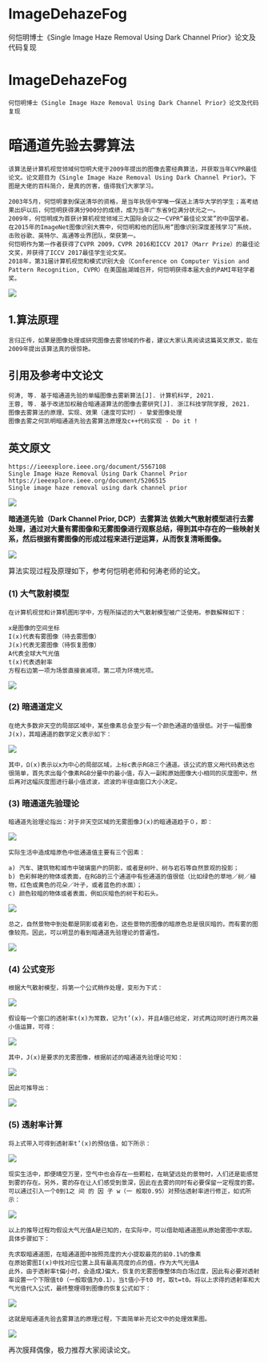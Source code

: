 # ImageDehazeFog
何恺明博士《Single Image Haze Removal Using Dark Channel Prior》论文及代码复现
# ImageDehazeFog

    何恺明博士《Single Image Haze Removal Using Dark Channel Prior》论文及代码复现

# 暗通道先验去雾算法

    该算法是计算机视觉领域何恺明大佬于2009年提出的图像去雾经典算法，并获取当年CVPR最佳论文。论文题目为《Single Image Haze Removal Using Dark Channel Prior》。下图是大佬的百科简介，是真的厉害，值得我们大家学习。

    2003年5月，何恺明拿到保送清华的资格，是当年执信中学唯一保送上清华大学的学生；高考结果出炉以后，何恺明获得满分900分的成绩，成为当年广东省9位满分状元之一。
    2009年，何恺明成为首获计算机视觉领域三大国际会议之一CVPR“最佳论文奖”的中国学者。
    在2015年的ImageNet图像识别大赛中，何恺明和他的团队用“图像识别深度差残学习”系统，击败谷歌、英特尔、高通等业界团队，荣获第一。
    何恺明作为第一作者获得了CVPR 2009，CVPR 2016和ICCV 2017（Marr Prize）的最佳论文奖，并获得了ICCV 2017最佳学生论文奖。
    2018年，第31届计算机视觉和模式识别大会（Conference on Computer Vision and Pattern Recognition, CVPR）在美国盐湖城召开，何恺明获得本届大会的PAMI年轻学者奖。
        
![](https://img-blog.csdnimg.cn/0839ce4e3cbf4f53b35cd86063838435.png?x-oss-process%3Dimage%2Fwatermark%2Ctype_ZHJvaWRzYW5zZmFsbGJhY2s%2Cshadow_50%2Ctext_Q1NETiBARWFzdG1vdW50%2Csize_20%2Ccolor_FFFFFF%2Ct_70%2Cg_se%2Cx_16#pic_center)

## 1.算法原理

    言归正传，如果是图像处理或研究图像去雾领域的作者，建议大家认真阅读这篇英文原文，能在2009年提出该算法真的很惊艳。

## 引用及参考中文论文

    何涛, 等. 基于暗通道先验的单幅图像去雾新算法[J]. 计算机科学, 2021.
    王蓉, 等. 基于改进加权融合暗通道算法的图像去雾研究[J]. 浙江科技学院学报, 2021.
    图像去雾算法的原理、实现、效果（速度可实时）- 挚爱图像处理
    图像去雾之何凯明暗通道先验去雾算法原理及c++代码实现 - Do it !

## 英文原文

    https://ieeexplore.ieee.org/document/5567108
    Single Image Haze Removal Using Dark Channel Prior
    https://ieeexplore.ieee.org/document/5206515
    Single image haze removal using dark channel prior

![](https://img-blog.csdnimg.cn/3416dd0a435b410ba5ece4c90b2f2821.png?x-oss-process%3Dimage%2Fwatermark%2Ctype_ZHJvaWRzYW5zZmFsbGJhY2s%2Cshadow_50%2Ctext_Q1NETiBARWFzdG1vdW50%2Csize_20%2Ccolor_FFFFFF%2Ct_70%2Cg_se%2Cx_16#pic_center)

**暗通道先验（Dark Channel Prior, DCP）去雾算法 依赖大气散射模型进行去雾处理，通过对大量有雾图像和无雾图像进行观察总结，得到其中存在的一些映射关系，然后根据有雾图像的形成过程来进行逆运算，从而恢复清晰图像。**

![](https://img-blog.csdnimg.cn/e1bde38155b046828fb13ee0309fbb79.png?x-oss-process%3Dimage%2Fwatermark%2Ctype_ZHJvaWRzYW5zZmFsbGJhY2s%2Cshadow_50%2Ctext_Q1NETiBARWFzdG1vdW50%2Csize_20%2Ccolor_FFFFFF%2Ct_70%2Cg_se%2Cx_16#pic_center)

算法实现过程及原理如下，参考何恺明老师和何涛老师的论文。

### (1) 大气散射模型

    在计算机视觉和计算机图形学中，方程所描述的大气散射模型被广泛使用。参数解释如下：

    x是图像的空间坐标
    I(x)代表有雾图像（待去雾图像）
    J(x)代表无雾图像（待恢复图像）
    A代表全球大气光值
    t(x)代表透射率
    方程右边第一项为场景直接衰减项，第二项为环境光项。

![](https://img-blog.csdnimg.cn/acc445eff5a84c27a4026f1e9c505f44.png#pic_center)

### (2) 暗通道定义

    在绝大多数非天空的局部区域中，某些像素总会至少有一个颜色通道的值很低。对于一幅图像J(x)，其暗通道的数学定义表示如下：

![](https://img-blog.csdnimg.cn/46432e67aecb4d029689a0ce72212ecf.png#pic_center)

    其中，Ω(x)表示以x为中心的局部区域，上标c表示RGB三个通道。该公式的意义用代码表达也很简单，首先求出每个像素RGB分量中的最小值，存入一副和原始图像大小相同的灰度图中，然后再对这幅灰度图进行最小值滤波，滤波的半径由窗口大小决定。

### (3) 暗通道先验理论

    暗通道先验理论指出：对于非天空区域的无雾图像J(x)的暗通道趋于０，即：

![](https://img-blog.csdnimg.cn/4ee0c04294e84a30b265933bb41ff1af.png#pic_center)

    实际生活中造成暗原色中低通道值主要有三个因素：

    a) 汽车、建筑物和城市中玻璃窗户的阴影，或者是树叶、树与岩石等自然景观的投影；
    b) 色彩鲜艳的物体或表面，在RGB的三个通道中有些通道的值很低（比如绿色的草地／树／植物，红色或黄色的花朵／叶子，或者蓝色的水面）；
    c) 颜色较暗的物体或者表面，例如灰暗色的树干和石头。

    

![](https://img-blog.csdnimg.cn/b12dc4e35c6e4c26a16971b6051f8485.png?x-oss-process%3Dimage%2Fwatermark%2Ctype_ZHJvaWRzYW5zZmFsbGJhY2s%2Cshadow_50%2Ctext_Q1NETiBARWFzdG1vdW50%2Csize_20%2Ccolor_FFFFFF%2Ct_70%2Cg_se%2Cx_16#pic_center)
    
    总之，自然景物中到处都是阴影或者彩色，这些景物的图像的暗原色总是很灰暗的，而有雾的图像较亮。因此，可以明显的看到暗通道先验理论的普遍性。



![](https://img-blog.csdnimg.cn/c56ed7ffb3ce462d899491c0c37f2dc3.png?x-oss-process%3Dimage%2Fwatermark%2Ctype_ZHJvaWRzYW5zZmFsbGJhY2s%2Cshadow_50%2Ctext_Q1NETiBARWFzdG1vdW50%2Csize_20%2Ccolor_FFFFFF%2Ct_70%2Cg_se%2Cx_16#pic_center)

### (4) 公式变形

    根据大气散射模型，将第一个公式稍作处理，变形为下式：

![](https://img-blog.csdnimg.cn/40090d06199343da95460bd1f8c5d178.png#pic_center)

    假设每一个窗口的透射率t(x)为常数，记为t’(x)，并且A值已给定，对式两边同时进行两次最小值运算，可得：

![](https://img-blog.csdnimg.cn/910ee44d94ab4fcbbfdb5a89c9da92d0.png#pic_center)

    其中，J(x)是要求的无雾图像，根据前述的暗通道先验理论可知：

![](https://img-blog.csdnimg.cn/e2c744f21b334fc6bd0e7a949d1280e4.png#pic_center)

    因此可推导出：

    
![](https://img-blog.csdnimg.cn/0d02d7f93b7e47ef8de9416726f235dc.png#pic_center)

### (5) 透射率计算

    将上式带入可得到透射率t’(x)的预估值，如下所示：

![](https://img-blog.csdnimg.cn/383f3b7436ed4f0f91c7c07c99c0b652.png#pic_center)

    现实生活中，即便晴空万里，空气中也会存在一些颗粒，在眺望远处的景物时，人们还是能感觉到雾的存在。另外，雾的存在让人们感受到景深，因此在去雾的同时有必要保留一定程度的雾。可以通过引入一个0到1之 间 的 因 子 w（一 般取0.95）对预估透射率进行修正，如式所示：

![](https://img-blog.csdnimg.cn/a8fb67d3051a4ab5a0aac526dbf4f4de.png#pic_center)

    以上的推导过程均假设大气光值A是已知的，在实际中，可以借助暗通道图从原始雾图中求取。具体步骤如下：

    先求取暗通道图，在暗通道图中按照亮度的大小提取最亮的前0.1%的像素
    在原始雾图I(x)中找对应位置上具有最高亮度的点的值，作为大气光值A
    此外，由于透射率t偏小时，会造成J偏大，恢复的无雾图像整体向白场过度，因此有必要对透射率设置一个下限值t0（一般取值为0.1），当t值小于t0 时，取t=t0。将以上求得的透射率和大气光值代入公式，最终整理得到图像的恢复公式如下：


![](https://img-blog.csdnimg.cn/79825f7520f045619b57b3cd78c04e81.png#pic_center)
    
    这就是暗通道先验去雾算法的原理过程，下面简单补充论文中的处理效果图。
![](https://img-blog.csdnimg.cn/2d9a115f05f24b38a9461dec2d2470bd.png?x-oss-process%3Dimage%2Fwatermark%2Ctype_ZHJvaWRzYW5zZmFsbGJhY2s%2Cshadow_50%2Ctext_Q1NETiBARWFzdG1vdW50%2Csize_20%2Ccolor_FFFFFF%2Ct_70%2Cg_se%2Cx_16#pic_center)

再次膜拜偶像，极力推荐大家阅读论文。
